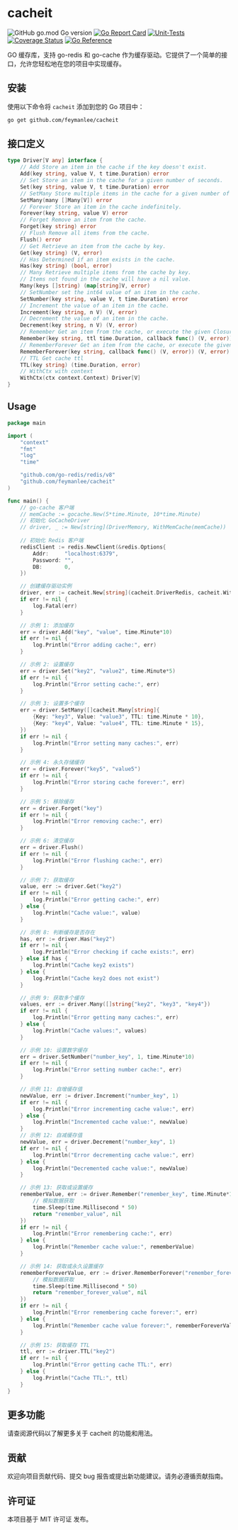 # cacheit
![GitHub go.mod Go version](https://img.shields.io/github/go-mod/go-version/feymanlee/cacheit?style=flat-square)
[![Go Report Card](https://goreportcard.com/badge/github.com/feymanlee/cacheit)](https://goreportcard.com/report/github.com/feymanlee/cacheit)
[![Unit-Tests](https://github.com/feymanlee/logit/workflows/Unit-Tests/badge.svg)](https://github.com/feymanlee/cacheit/actions)
[![Coverage Status](https://coveralls.io/repos/github/feymanlee/cacheit/badge.svg?branch=main)](https://coveralls.io/github/feymanlee/cacheit?branch=main)
[![Go Reference](https://pkg.go.dev/badge/github.com/feymanlee/cacheit.svg)](https://pkg.go.dev/github.com/feymanlee/cacheit)

GO 缓存库，支持 go-redis 和 go-cache 作为缓存驱动。它提供了一个简单的接口，允许您轻松地在您的项目中实现缓存。


## 安装

使用以下命令将 `cacheit` 添加到您的 Go 项目中：
```sh
go get github.com/feymanlee/cacheit
```

## 接口定义
```go
type Driver[V any] interface {
    // Add Store an item in the cache if the key doesn't exist.
    Add(key string, value V, t time.Duration) error
    // Set Store an item in the cache for a given number of seconds.
    Set(key string, value V, t time.Duration) error
    // SetMany Store multiple items in the cache for a given number of seconds.
    SetMany(many []Many[V]) error
    // Forever Store an item in the cache indefinitely.
    Forever(key string, value V) error
    // Forget Remove an item from the cache.
    Forget(key string) error
    // Flush Remove all items from the cache.
    Flush() error
    // Get Retrieve an item from the cache by key.
    Get(key string) (V, error)
    // Has Determined if an item exists in the cache.
    Has(key string) (bool, error)
    // Many Retrieve multiple items from the cache by key.
    // Items not found in the cache will have a nil value.
    Many(keys []string) (map[string]V, error)
    // SetNumber set the int64 value of an item in the cache.
    SetNumber(key string, value V, t time.Duration) error
    // Increment the value of an item in the cache.
    Increment(key string, n V) (V, error)
    // Decrement the value of an item in the cache.
    Decrement(key string, n V) (V, error)
    // Remember Get an item from the cache, or execute the given Closure and store the result.
    Remember(key string, ttl time.Duration, callback func() (V, error)) (V, error)
    // RememberForever Get an item from the cache, or execute the given Closure and store the result forever.
    RememberForever(key string, callback func() (V, error)) (V, error)
    // TTL Get cache ttl
    TTL(key string) (time.Duration, error)
    // WithCtx with context
    WithCtx(ctx context.Context) Driver[V]
}
```

## Usage
```go
package main

import (
	"context"
	"fmt"
	"log"
	"time"

	"github.com/go-redis/redis/v8"
	"github.com/feymanlee/cacheit"
)

func main() {
    // go-cache 客户端
	// memCache := gocache.New(5*time.Minute, 10*time.Minute)
	// 初始化 GoCacheDriver
	// driver, _ := New[string](DriverMemory, WithMemCache(memCache))
	
	// 初始化 Redis 客户端
	redisClient := redis.NewClient(&redis.Options{
		Addr:     "localhost:6379",
		Password: "",
		DB:       0,
	})

	// 创建缓存驱动实例
	driver, err := cacheit.New[string](cacheit.DriverRedis, cacheit.WithRedisClient(redisClient), cacheit.WithPrefix("myapp"))
	if err != nil {
		log.Fatal(err)
	}

	// 示例 1: 添加缓存
	err = driver.Add("key", "value", time.Minute*10)
	if err != nil {
		log.Println("Error adding cache:", err)
	}

	// 示例 2: 设置缓存
	err = driver.Set("key2", "value2", time.Minute*5)
	if err != nil {
		log.Println("Error setting cache:", err)
	}

	// 示例 3: 设置多个缓存
	err = driver.SetMany([]cacheit.Many[string]{
		{Key: "key3", Value: "value3", TTL: time.Minute * 10},
		{Key: "key4", Value: "value4", TTL: time.Minute * 15},
	})
	if err != nil {
		log.Println("Error setting many caches:", err)
	}

	// 示例 4: 永久存储缓存
	err = driver.Forever("key5", "value5")
	if err != nil {
		log.Println("Error storing cache forever:", err)
	}

	// 示例 5: 移除缓存
	err = driver.Forget("key")
	if err != nil {
		log.Println("Error removing cache:", err)
	}

	// 示例 6: 清空缓存
	err = driver.Flush()
	if err != nil {
		log.Println("Error flushing cache:", err)
	}

	// 示例 7: 获取缓存
	value, err := driver.Get("key2")
	if err != nil {
		log.Println("Error getting cache:", err)
	} else {
		log.Println("Cache value:", value)
	}

	// 示例 8: 判断缓存是否存在
	has, err := driver.Has("key2")
	if err != nil {
		log.Println("Error checking if cache exists:", err)
	} else if has {
		log.Println("Cache key2 exists")
	} else {
		log.Println("Cache key2 does not exist")
	}

	// 示例 9: 获取多个缓存
	values, err := driver.Many([]string{"key2", "key3", "key4"})
	if err != nil {
		log.Println("Error getting many caches:", err)
	} else {
		log.Println("Cache values:", values)
	}

	// 示例 10: 设置数字缓存
	err = driver.SetNumber("number_key", 1, time.Minute*10)
	if err != nil {
		log.Println("Error setting number cache:", err)
	}

	// 示例 11: 自增缓存值
	newValue, err := driver.Increment("number_key", 1)
	if err != nil {
		log.Println("Error incrementing cache value:", err)
	} else {
		log.Println("Incremented cache value:", newValue)
	}
	// 示例 12: 自减缓存值
	newValue, err = driver.Decrement("number_key", 1)
	if err != nil {
		log.Println("Error decrementing cache value:", err)
	} else {
		log.Println("Decremented cache value:", newValue)
	}

	// 示例 13: 获取或设置缓存
	rememberValue, err := driver.Remember("remember_key", time.Minute*10, func() (string, error) {
		// 模拟数据获取
		time.Sleep(time.Millisecond * 50)
		return "remember_value", nil
	})
	if err != nil {
		log.Println("Error remembering cache:", err)
	} else {
		log.Println("Remember cache value:", rememberValue)
	}

	// 示例 14: 获取或永久设置缓存
	rememberForeverValue, err := driver.RememberForever("remember_forever_key", func() (string, error) {
		// 模拟数据获取
		time.Sleep(time.Millisecond * 50)
		return "remember_forever_value", nil
	})
	if err != nil {
		log.Println("Error remembering cache forever:", err)
	} else {
		log.Println("Remember cache value forever:", rememberForeverValue)
	}

	// 示例 15: 获取缓存 TTL
	ttl, err := driver.TTL("key2")
	if err != nil {
		log.Println("Error getting cache TTL:", err)
	} else {
		log.Println("Cache TTL:", ttl)
	}
}
```

## 更多功能
请查阅源代码以了解更多关于 cacheit 的功能和用法。

## 贡献
欢迎向项目贡献代码、提交 bug 报告或提出新功能建议。请务必遵循贡献指南。

## 许可证
本项目基于 MIT 许可证 发布。
